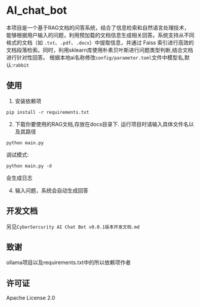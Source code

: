 # AI_chat_bot

本项目是一个基于RAG文档的问答系统，结合了信息检索和自然语言处理技术，能够根据用户输入的问题，利用预加载的文档信息生成相关回答。系统支持从不同格式的文档（如 `.txt`、`.pdf`、`.docx`）中提取信息，并通过 Faiss 索引进行高效的文档段落检索。同时，利用sklearn库使用朴素贝叶斯进行问题类型判断,结合文档进行针对性回答。
根据本地ai名称修改`config/parameter.toml`文件中模型名,默认:`rabbit`

## 使用

1. 安装依赖项

```
pip install -r requirements.txt
```

2. 下载你要使用的RAG文档,存放在docs目录下. 运行项目时请输入具体文件名以及其路径

```
python main.py
```
调试模式:

```
python main.py -d
```
会生成日志

4. 输入问题，系统会自动生成回答

## 开发文档

另见`CyberSercurity AI Chat Bot v0.0.1版本开发文档.md`

## 致谢

ollama项目以及requirements.txt中的所以依赖项作者

## 许可证

Apache License 2.0
